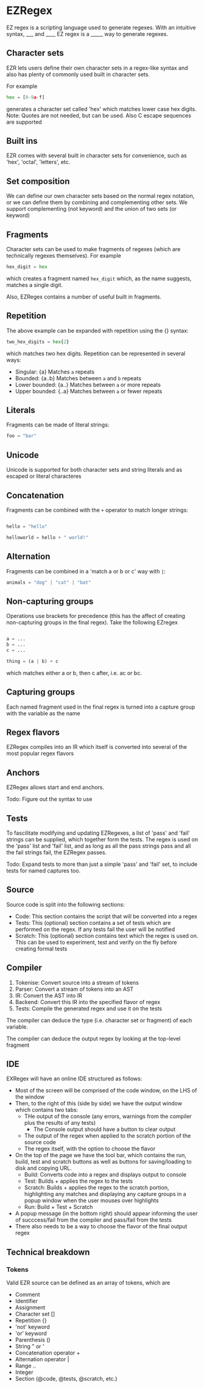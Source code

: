 

# EZRegex

EZ regex is a scripting language used to generate regexes. With an intuitive syntax, ___ and ____ EZ regex is a _____ way to generate regexes.

## Character sets

EZR lets users define their own character sets in a regex-like syntax and also has plenty of commonly used built in character sets.

For example

```Python
hex = [0-9a-f]
```

generates a character set called 'hex' which matches lower case hex digits. Note: Quotes are not needed, but can be used. Also C escape sequences are supported

## Built ins

EZR comes with several built in character sets for convenience, such as 'hex', 'octal', 'letters', etc.

## Set composition

We can define our own character sets based on the normal regex notation, or we can define them by combining and complementing other sets. We support complementing (not keyword) and the union of two sets (or keyword)

## Fragments

Character sets can be used to make fragments of regexes (which are technically regexes themselves). For example

```Python
hex_digit = hex
```

which creates a fragment named `hex_digit` which, as the name suggests, matches a single digit. 

Also, EZRegex contains a number of useful built in fragments.

## Repetition

The above example can be expanded with repetition using the \{\} syntax:

```Python
two_hex_digits = hex{2}
```

which matches two hex digits. Repetition can be represented in several ways:

- Singular: \{a\} Matches `a` repeats
- Bounded: \{a..b\} Matches between `a` and `b` repeats
- Lower bounded: \{a..\} Matches between `a` or more repeats
- Upper bounded: \{..a\} Matches between `a` or fewer repeats

## Literals

Fragments can be made of literal strings:

```Python
foo = "bar"
```

## Unicode

Unicode is supported for both character sets and string literals and as escaped or literal characteres

## Concatenation

Fragments can be combined with the `+` operator to match longer strings:

```Python

hello = "hello"

helloworld = hello + " world!"

``` 

## Alternation

Fragments can be combined in a 'match a or b or c' way with `|`:

```Python
animals = "dog" | "cat" | "bat"
```

## Non-capturing groups

Operations use brackets for precedence (this has the affect of creating non-capturing groups in the final regex). Take the following EZregex

```Python

a = ...
b = ...
c = ...

thing = (a | b) + c
```

which matches either a or b, then c after, i.e. ac or bc.

## Capturing groups

Each named fragment used in the final regex is turned into a capture group with the variable as the name

## Regex flavors

EZRegex compiles into an IR which itself is converted into several of the most popular regex flavors

## Anchors

EZRegex allows start and end anchors.

Todo: Figure out the syntax to use

## Tests

To fascilitate modifying and updating EZRegexes, a list of 'pass' and 'fail' strings can be supplied, which together form the tests. The regex is used on the 'pass' list and 'fail' list, and as long as all the pass strings pass and all the fail strings fail, the EZRegex passes.

Todo: Expand tests to more than just a simple 'pass' and 'fail' set, to include tests for named captures too.

## Source

Source code is split into the following sections:

- Code: This section contains the script that will be converted into a regex
- Tests: This (optional) section contains a set of tests which are performed on the regex. If any tests fail the user will be notified
- Scratch: This (optional) section contains text which the regex is used on. This can be used to experiment, test and verify on the fly before creating formal tests

## Compiler

1. Tokenise: Convert source into a stream of tokens
2. Parser: Convert a stream of tokens into an AST
3. IR: Convert the AST into IR
4. Backend: Convert this IR into the specified flavor of regex
5. Tests: Compile the generated regex and use it on the tests

The compiler can deduce the type (i.e. character set or fragment) of each variable. 

The compiler can deduce the output regex by looking at the top-level fragment

## IDE

EXRegex will have an online IDE structured as follows:

- Most of the screen will be comprised of the code window, on the LHS of the window
- Then, to the right of this (side by side) we have the output window which contains two tabs:
	- THe output of the console (any errors, warnings from the compiler plus the results of any tests)
		- The Console output should have a button to clear output
	- The output of the regex when applied to the scratch portion of the source code
	- The regex itself, with the option to choose the flavor
- On the top of the page we have the tool bar, which contains the run, build, test and scratch buttons as well as buttons for saving/loading to disk and copying URL.
	- Build: Converts code into a regex and displays output to console
	- Test: Builds + applies the regex to the tests
	- Scratch: Builds + applies the regex to the scratch portion, highlighting any matches and displaying any capture groups in a popup window when the user mouses over highlights
	- Run: Build + Test + Scratch
- A popup message (in the bottom right) should appear informing the user of succcess/fail from the compiler and pass/fail from the tests
- There also needs to be a way to choose the flavor of the final output regex

## Technical breakdown

### Tokens

Valid EZR source can be defined as an array of tokens, which are

- Comment
- Identifier
- Assignment
- Character set \[\]
- Repetition \{\}
- 'not' keyword
- 'or' keyword
- Parenthesis \(\)
- String \" or \'
- Concatenation operator \+
- Alternation operator \|
- Range ..
- Integer
- Section (@code, @tests, @scratch, etc.)